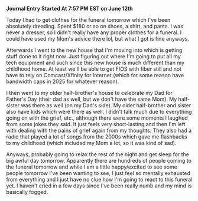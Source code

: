 **Journal Entry Started At 7:57 PM EST on June 12th**

Today I had to get clothes for the funeral tomorrow which I've been absolutely dreading. Spent $180 or so on shoes, a shirt, and pants. I was never a dresser, so I didn't really have any proper clothes for a funeral. I could have used my Mom's advice there lol, but what I got is fine anyways.

Afterwards I went to the new house that I'm moving into which is getting stuff done to it right now. Just figuring out where I'm going to put all my tech equipment and such since this new house is much different than my childhood home. At least we'll be able to get FIOS with fiber still and not have to rely on Comcast/Xfinity for Internet (which for some reason have bandwidth caps in 2025 for whatever reason).

I then went to my older half-brother's house to celebrate my Dad for Father's Day (their dad as well, but we don't have the same Mom). My half-sister was there as well (on my Dad's side). My older half-brother and sister also have kids which were there as well. I didn't talk much due to everything going on with the grief, etc., although there were some moments I laughed from some jokes they said. It just feels very short-lasting and then I'm left with dealing with the pains of grief again from my thoughts. They also had a radio that played a lot of songs from the 2000s which gave me flashbacks to my childhood (which included my Mom a lot, so it was kind of sad).

Anyways, probably going to relax the rest of the night and get sleep for the big awful day tomorrow. Apparently there are hundreds of people coming to the funeral tomorrow and while I am a little happy/excited to see some people tomorrow I've been wanting to see, I just feel so mentally exhausted from everything and I just have no clue how I'm going to react to this funeral yet. I haven't cried in a few days since I've been really numb and my mind is basically fogged.